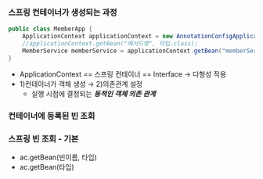 ### 스프링 컨테이너가 생성되는 과정
```java
public class MemberApp {
    ApplicationContext applicationContext = new AnnotationConfigApplicationContext(AppConfig.class);
    //applicationContext.getBean("메서드명", 타입.class);
    MemberService memberService = applicationContext.getBean("memberService", MemberService.class);
}
```
- ApplicationContext == 스프링 컨테이너 == Interface → 다형성 적용
- 1)컨테이너가 객체 생성 → 2)의존관계 설정
    - 실행 시점에 결정되는 ***동적인 객체 의존 관계***
    
### 컨테이너에 등록된 빈 조회
  
### 스프링 빈 조회 - 기본
- ac.getBean(빈이름, 타입)
- ac.getBean(타입)